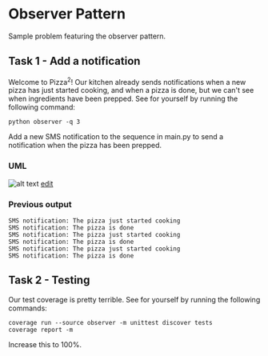 # Observer Pattern
Sample problem featuring the observer pattern.

## Task 1 - Add a notification

Welcome to Pizza<sup>2</sup>! Our kitchen already sends notifications when a new pizza has just started cooking, and when a pizza is done, but we can't see when ingredients have been prepped. See for yourself by running the following command:

```
python observer -q 3
```

Add a new SMS notification to the sequence in main.py to send a notification when the pizza has been prepped.

### UML

![alt text](http://yuml.me/7e39405c.png)
[edit](http://yuml.me/edit/7e39405c)

### Previous output

```
SMS notification: The pizza just started cooking
SMS notification: The pizza is done
SMS notification: The pizza just started cooking
SMS notification: The pizza is done
SMS notification: The pizza just started cooking
SMS notification: The pizza is done
```

## Task 2 - Testing

Our test coverage is pretty terrible. See for yourself by running the following commands:

```
coverage run --source observer -m unittest discover tests
coverage report -m
```

Increase this to 100%.
